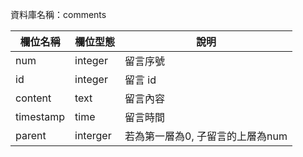 資料庫名稱：comments

| 欄位名稱 | 欄位型態 | 說明 |
|----------|----------|------|
|  num  |    integer   | 留言序號|
|  id |   integer   | 留言 id     |
| content   | text | 留言內容  |
| timestamp | time | 留言時間  |
| parent    | interger | 若為第一層為0, 子留言的上層為num |
